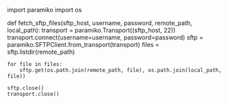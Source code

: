 import paramiko
import os

def fetch_sftp_files(sftp_host, username, password, remote_path, local_path):
    transport = paramiko.Transport((sftp_host, 22))
    transport.connect(username=username, password=password)
    sftp = paramiko.SFTPClient.from_transport(transport)
    files = sftp.listdir(remote_path)
    
    for file in files:
        sftp.get(os.path.join(remote_path, file), os.path.join(local_path, file))
        
    sftp.close()
    transport.close()
